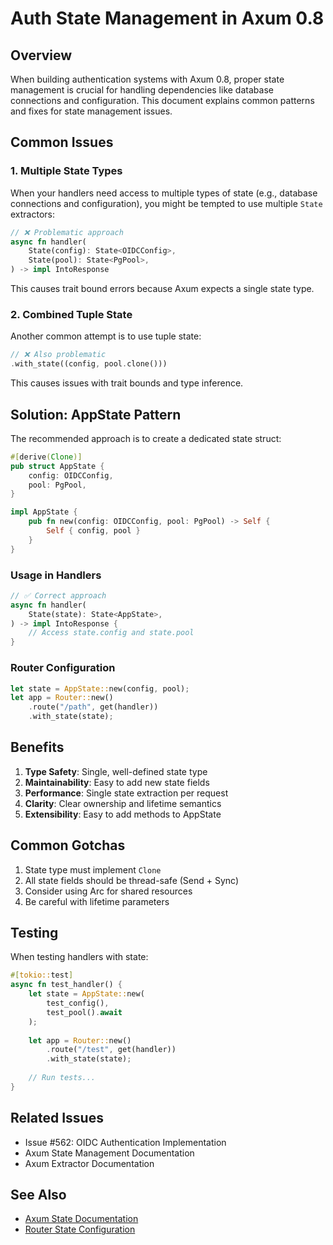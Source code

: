 # Auth State Management in Axum 0.8

## Overview
When building authentication systems with Axum 0.8, proper state management is crucial for handling dependencies like database connections and configuration. This document explains common patterns and fixes for state management issues.

## Common Issues

### 1. Multiple State Types
When your handlers need access to multiple types of state (e.g., database connections and configuration), you might be tempted to use multiple `State` extractors:

```rust
// ❌ Problematic approach
async fn handler(
    State(config): State<OIDCConfig>,
    State(pool): State<PgPool>,
) -> impl IntoResponse
```

This causes trait bound errors because Axum expects a single state type.

### 2. Combined Tuple State
Another common attempt is to use tuple state:

```rust
// ❌ Also problematic
.with_state((config, pool.clone()))
```

This causes issues with trait bounds and type inference.

## Solution: AppState Pattern

The recommended approach is to create a dedicated state struct:

```rust
#[derive(Clone)]
pub struct AppState {
    config: OIDCConfig,
    pool: PgPool,
}

impl AppState {
    pub fn new(config: OIDCConfig, pool: PgPool) -> Self {
        Self { config, pool }
    }
}
```

### Usage in Handlers

```rust
// ✅ Correct approach
async fn handler(
    State(state): State<AppState>,
) -> impl IntoResponse {
    // Access state.config and state.pool
}
```

### Router Configuration

```rust
let state = AppState::new(config, pool);
let app = Router::new()
    .route("/path", get(handler))
    .with_state(state);
```

## Benefits

1. **Type Safety**: Single, well-defined state type
2. **Maintainability**: Easy to add new state fields
3. **Performance**: Single state extraction per request
4. **Clarity**: Clear ownership and lifetime semantics
5. **Extensibility**: Easy to add methods to AppState

## Common Gotchas

1. State type must implement `Clone`
2. All state fields should be thread-safe (Send + Sync)
3. Consider using Arc for shared resources
4. Be careful with lifetime parameters

## Testing

When testing handlers with state:

```rust
#[tokio::test]
async fn test_handler() {
    let state = AppState::new(
        test_config(),
        test_pool().await
    );
    
    let app = Router::new()
        .route("/test", get(handler))
        .with_state(state);
    
    // Run tests...
}
```

## Related Issues
- Issue #562: OIDC Authentication Implementation
- Axum State Management Documentation
- Axum Extractor Documentation

## See Also
- [Axum State Documentation](https://docs.rs/axum/0.8/axum/extract/struct.State.html)
- [Router State Configuration](https://docs.rs/axum/0.8/axum/struct.Router.html#method.with_state)